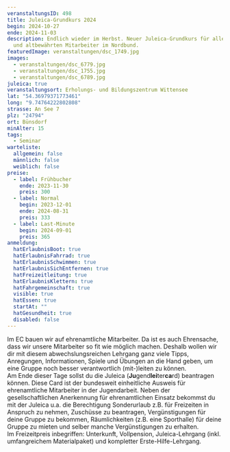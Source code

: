 ```yaml
---
veranstaltungsID: 498
title: Juleica-Grundkurs 2024
begin: 2024-10-27
ende: 2024-11-03
description: Endlich wieder im Herbst. Neuer Juleica-Grundkurs für alle jungen
  und altbewährten Mitarbeiter im Nordbund.
featuredImage: veranstaltungen/dsc_1749.jpg
images:
  - veranstaltungen/dsc_6779.jpg
  - veranstaltungen/dsc_1755.jpg
  - veranstaltungen/dsc_6789.jpg
juleica: true
veranstaltungsort: Erholungs- und Bildungszentrum Wittensee
lat: "54.36979371773461"
long: "9.74764222802808"
strasse: An See 7
plz: "24794"
ort: Bünsdorf
minAlter: 15
tags:
  - Seminar
warteliste:
  allgemein: false
  männlich: false
  weiblich: false
preise:
  - label: Frühbucher
    ende: 2023-11-30
    preis: 300
  - label: Normal
    begin: 2023-12-01
    ende: 2024-08-31
    preis: 333
  - label: Last-Minute
    begin: 2024-09-01
    preis: 365
anmeldung:
  hatErlaubnisBoot: true
  hatErlaubnisFahrrad: true
  hatErlaubnisSchwimmen: true
  hatErlaubnisSichEntfernen: true
  hatFreizeitleitung: true
  hatErlaubnisKlettern: true
  hatFahrgemeinschaft: true
  visible: true
  hatEssen: true
  startAt: ""
  hatGesundheit: true
  disabled: false
---
```

Im EC bauen wir auf ehrenamtliche Mitarbeiter. Da ist es auch Ehrensache, dass wir unsere Mitarbeiter so fit wie möglich machen. Deshalb wollen wir dir mit diesem abwechslungsreichen Lehrgang ganz viele Tipps, Anregungen, Informationen, Spiele und Übungen an die Hand geben, um eine Gruppe noch besser verantwortlich (mit-)leiten zu können.\
Am Ende dieser Tage sollst du die Juleica (**Ju**gend**lei**ter**ca**rd) beantragen können. Diese Card ist der bundesweit einheitliche Ausweis für ehrenamtliche Mitarbeiter in der Jugendarbeit. Neben der gesellschaftlichen Anerkennung für ehrenamtlichen Einsatz bekommst du mit der Juleica u.a. die Berechtigung Sonderurlaub z.B. für Freizeiten in Anspruch zu nehmen, Zuschüsse zu beantragen, Vergünstigungen für deine Gruppe zu bekommen, Räumlichkeiten (z.B. eine Sporthalle) für deine Gruppe zu mieten und selber manche Vergünstigungen zu erhalten.\
Im Freizeitpreis inbegriffen: Unterkunft, Vollpension, Juleica-Lehrgang (inkl. umfangreichem Materialpaket) und kompletter Erste-Hilfe-Lehrgang.
